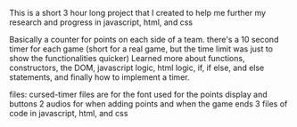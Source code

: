 This is a short 3 hour long project that I created to help me further my research and progress in javascript, html, and css

Basically a counter for points on each side of a team. there's a 10 second timer for each game (short for a real game, but the time limit was just to show the functionalities quicker)
Learned more about functions, constructors, the DOM, javascript logic, html logic, if, if else, and else statements, and finally how to implement a timer.

files:
cursed-timer files are for the font used for the points display and buttons
2 audios for when adding points and when the game ends
3 files of code in javascript, html, and css
